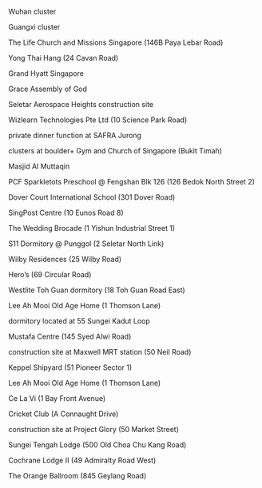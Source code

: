 Wuhan cluster

Guangxi cluster

The Life Church and Missions Singapore (146B Paya Lebar Road)

Yong Thai Hang (24 Cavan Road)

Grand Hyatt Singapore

Grace Assembly of God

Seletar Aerospace Heights construction site

Wizlearn Technologies Pte Ltd (10 Science Park Road)

private dinner function at SAFRA Jurong

clusters at boulder+ Gym and Church of Singapore (Bukit Timah)

Masjid Al Muttaqin

PCF Sparkletots Preschool @ Fengshan Blk 126 (126 Bedok North Street 2)

Dover Court International School (301 Dover Road)

SingPost Centre (10 Eunos Road 8)

The Wedding Brocade (1 Yishun Industrial Street 1)

S11 Dormitory @ Punggol (2 Seletar North Link)

Wilby Residences (25 Wilby Road)

Hero’s (69 Circular Road)

Westlite Toh Guan dormitory (18 Toh Guan Road East)

Lee Ah Mooi Old Age Home (1 Thomson Lane)

dormitory located at 55 Sungei Kadut Loop

Mustafa Centre (145 Syed Alwi Road)

construction site at Maxwell MRT station (50 Neil Road)

Keppel Shipyard (51 Pioneer Sector 1)

Lee Ah Mooi Old Age Home (1 Thomson Lane)

Ce La Vi (1 Bay Front Avenue)

Cricket Club (A Connaught Drive)

construction site at Project Glory (50 Market Street)

Sungei Tengah Lodge (500 Old Choa Chu Kang Road)

Cochrane Lodge II (49 Admiralty Road West)

The Orange Ballroom (845 Geylang Road)
